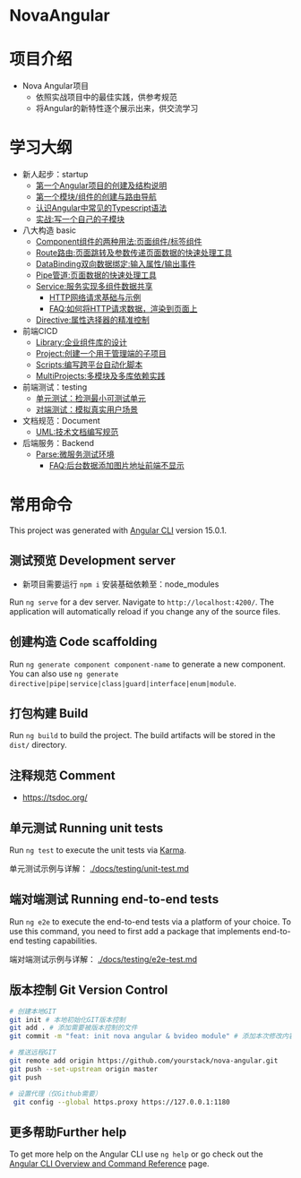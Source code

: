 # NovaAngular
# 项目介绍
- Nova Angular项目
    - 依照实战项目中的最佳实践，供参考规范
    - 将Angular的新特性逐个展示出来，供交流学习

# 学习大纲
- 新人起步：startup
    - [第一个Angular项目的创建及结构说明](docs/startup/1.initproject.md)
    - [第一个模块/组件的创建与路由导航](docs/startup/2.newmodule%26component.md)
    - [认识Angular中常见的Typescript语法](docs/startup/3.tslang.md)
    - [实战:写一个自己的子模块](docs/startup/task1.md)
- 八大构造 basic
    - [Component组件的两种用法:页面组件/标签组件](docs/basic/component.md)
    - [Route路由:页面跳转及参数传递页面数据的快速处理工具](docs/basic/route.md)
    - [DataBinding双向数据绑定:输入属性/输出事件](docs/basic/databinding.md)
    - [Pipe管道:页面数据的快速处理工具](docs/basic/pipe.md)
    - [Service:服务实现多组件数据共享](docs/basic/service.md)
        - [HTTP网络请求基础与示例](docs/backend/request.md)
        - [FAQ:如何将HTTP请求数据，渲染到页面上](docs/faq/faq.http2html.md)
    - [Directive:属性选择器的精准控制](docs/basic/directive.md)
- 前端CICD
    - [Library:企业组件库的设计](docs/cicd/library.md)
    - [Project:创建一个用于管理端的子项目](/docs/cicd/project.md)
    - [Scripts:编写跨平台自动化脚本](scripts/README.md)
    - [MultiProjects:多模块及多库依赖实践](docs/cicd/multi-projects.md)
- 前端测试：testing
    - [单元测试：检测最小可测试单元](docs/testing/unit-test.md)
    - [对端测试：模拟真实用户场景](docs/testing/e2e-test.md)
- 文档规范：Document
    - [UML:技术文档编写规范](docs/uml/document.md)
- 后端服务：Backend
    - [Parse:微服务测试环境](docs/backend/parse.md)
        - [FAQ:后台数据添加图片地址前端不显示](docs/faq/faq.imgbed.md)

# 常用命令
This project was generated with [Angular CLI](https://github.com/angular/angular-cli) version 15.0.1.

## 测试预览 Development server
- 新项目需要运行 `npm i` 安装基础依赖至：node_modules

Run `ng serve` for a dev server. Navigate to `http://localhost:4200/`. The application will automatically reload if you change any of the source files.

## 创建构造 Code scaffolding

Run `ng generate component component-name` to generate a new component. You can also use `ng generate directive|pipe|service|class|guard|interface|enum|module`.

## 打包构建 Build

Run `ng build` to build the project. The build artifacts will be stored in the `dist/` directory.

## 注释规范 Comment
- https://tsdoc.org/

## 单元测试 Running unit tests

Run `ng test` to execute the unit tests via [Karma](https://karma-runner.github.io).

单元测试示例与详解： [./docs/testing/unit-test.md](docs/testing/unit-test.md)


## 端对端测试 Running end-to-end tests

Run `ng e2e` to execute the end-to-end tests via a platform of your choice. To use this command, you need to first add a package that implements end-to-end testing capabilities.

端对端测试示例与详解： [./docs/testing/e2e-test.md](docs/testing/e2e-test.md)

## 版本控制 Git Version Control
``` sh
# 创建本地GIT
git init # 本地初始化GIT版本控制
git add . # 添加需要被版本控制的文件
git commit -m "feat: init nova angular & bvideo module" # 添加本次修改内容的说明

# 推送远程GIT
git remote add origin https://github.com/yourstack/nova-angular.git
git push --set-upstream origin master
git push

# 设置代理（仅Github需要）
 git config --global https.proxy https://127.0.0.1:1180
```

## 更多帮助Further help

To get more help on the Angular CLI use `ng help` or go check out the [Angular CLI Overview and Command Reference](https://angular.io/cli) page.
